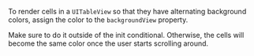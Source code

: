 To render cells in a `UITableView` so that they have alternating background colors, assign the color to the `backgroundView` property.

Make sure to do it outside of the init conditional. Otherwise, the cells will become the same color once the user starts scrolling around.

<script src="https://gist.github.com/4438822.js"></script>